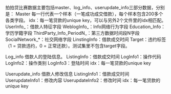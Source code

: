 拍拍贷比赛数据主要包括master、log_info、userupdate_info三部分数据，分别是： Master 每一行代表一个样本（一笔成功成交借款），每个样本包含200多个各类字段。 idx：每一笔贷款的unique key，可以与另外2个文件里的idx相匹配。 UserInfo_：借款人特征字段 WeblogInfo_：Info网络行为字段 Education_Info：学历学籍字段 ThirdParty_Info_PeriodN_：第三方数据时间段N字段 SocialNetwork_*：社交网络字段 LinstingInfo：借款成交时间 Target：违约标签（1 = 贷款违约，0 = 正常还款）。测试集里不包含target字段。

Log_info 借款人的登陆信息。 ListingInfo：借款成交时间 LogInfo1：操作代码 LogInfo2：操作类别 LogInfo3：登陆时间 idx：每一笔贷款的unique key

Userupdate_info 借款人修改信息 ListingInfo1：借款成交时间 UserupdateInfo1：修改内容 UserupdateInfo2：修改时间 idx：每一笔贷款的unique key